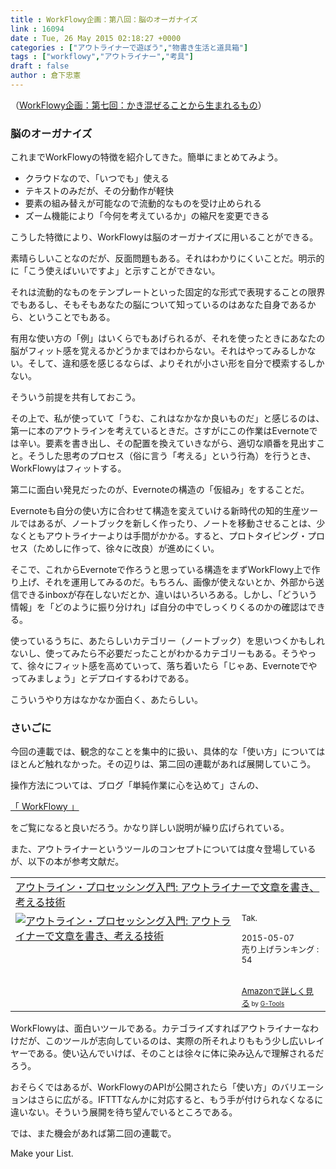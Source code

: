 ```yaml
---
title : WorkFlowy企画：第八回：脳のオーガナイズ
link : 16094
date : Tue, 26 May 2015 02:18:27 +0000
categories : ["アウトライナーで遊ぼう","物書き生活と道具箱"]
tags : ["workflowy","アウトライナー","考具"]
draft : false
author : 倉下忠憲
---
```


（<a href="https://rashita.net/blog/?p=16089" target="_blank">WorkFlowy企画：第七回：かき混ぜることから生まれるもの</a>）

<H3>脳のオーガナイズ</H3>

これまでWorkFlowyの特徴を紹介してきた。簡単にまとめてみよう。

<ul>
<li>クラウドなので、「いつでも」使える</li>
<li>テキストのみだが、その分動作が軽快</li>
<li>要素の組み替えが可能なので流動的なものを受け止められる</li>
<li>ズーム機能により「今何を考えているか」の縮尺を変更できる</li>
</ul>

こうした特徴により、WorkFlowyは脳のオーガナイズに用いることができる。

素晴らしいことなのだが、反面問題もある。それはわかりにくいことだ。明示的に「こう使えばいいですよ」と示すことができない。

それは流動的なものをテンプレートといった固定的な形式で表現することの限界でもあるし、そもそもあなたの脳について知っているのはあなた自身であるから、ということでもある。

有用な使い方の「例」はいくらでもあげられるが、それを使ったときにあなたの脳がフィット感を覚えるかどうかまではわからない。それはやってみるしかない。そして、違和感を感じるならば、よりそれが小さい形を自分で模索するしかない。

そういう前提を共有しておこう。

その上で、私が使っていて「うむ、これはなかなか良いものだ」と感じるのは、第一に本のアウトラインを考えているときだ。さすがにこの作業はEvernoteでは辛い。要素を書き出し、その配置を換えていきながら、適切な順番を見出すこと。そうした思考のプロセス（俗に言う「考える」という行為）を行うとき、WorkFlowyはフィットする。

第二に面白い発見だったのが、Evernoteの構造の「仮組み」をすることだ。

Evernoteも自分の使い方に合わせて構造を変えていける新時代の知的生産ツールではあるが、ノートブックを新しく作ったり、ノートを移動させることは、少なくともアウトライナーよりは手間がかかる。すると、プロトタイピング・プロセス（ためしに作って、徐々に改良）が進めにくい。

そこで、これからEvernoteで作ろうと思っている構造をまずWorkFlowy上で作り上げ、それを運用してみるのだ。もちろん、画像が使えないとか、外部から送信できるinboxが存在しないだとか、違いはいろいろある。しかし、「どういう情報」を「どのように振り分けれ」ば自分の中でしっくりくるのかの確認はできる。

使っているうちに、あたらしいカテゴリー（ノートブック）を思いつくかもしれないし、使ってみたら不必要だったことがわかるカテゴリーもある。そうやって、徐々にフィット感を高めていって、落ち着いたら「じゃあ、Evernoteでやってみましょう」とデプロイするわけである。

こういうやり方はなかなか面白く、あたらしい。

<H3>さいごに</H3>

今回の連載では、観念的なことを集中的に扱い、具体的な「使い方」についてはほとんど触れなかった。その辺りは、第二回の連載があれば展開していこう。

操作方法については、ブログ「単純作業に心を込めて」さんの、

<a href="http://www.tjsg-kokoro.com/category/workflowy/" target="_blank">「 WorkFlowy 」</a>

をご覧になると良いだろう。かなり詳しい説明が繰り広げられている。

また、アウトライナーというツールのコンセプトについては度々登場しているが、以下の本が参考文献だ。

<table  border="0" cellpadding="5"><tr><td colspan="2"><a href="http://www.amazon.co.jp/%E3%82%A2%E3%82%A6%E3%83%88%E3%83%A9%E3%82%A4%E3%83%B3%E3%83%BB%E3%83%97%E3%83%AD%E3%82%BB%E3%83%83%E3%82%B7%E3%83%B3%E3%82%B0%E5%85%A5%E9%96%80-%E3%82%A2%E3%82%A6%E3%83%88%E3%83%A9%E3%82%A4%E3%83%8A%E3%83%BC%E3%81%A7%E6%96%87%E7%AB%A0%E3%82%92%E6%9B%B8%E3%81%8D%E3%80%81%E8%80%83%E3%81%88%E3%82%8B%E6%8A%80%E8%A1%93-Tak-ebook-x/dp/B00XCIETIG%3FSubscriptionId%3D15SMZCTB9V8NGR2TW082%26tag%3Drashita1000-22%26linkCode%3Dxm2%26camp%3D2025%26creative%3D165953%26creativeASIN%3DB00XCIETIG" target="_blank">アウトライン・プロセッシング入門: アウトライナーで文章を書き、考える技術</a><img src="http://www.assoc-amazon.jp/e/ir?t=rashita1000-22&l=ur2&o=9" width="1" height="1" style="border: none;" alt="" /></td></tr><tr><td valign="top"><a href="http://www.amazon.co.jp/%E3%82%A2%E3%82%A6%E3%83%88%E3%83%A9%E3%82%A4%E3%83%B3%E3%83%BB%E3%83%97%E3%83%AD%E3%82%BB%E3%83%83%E3%82%B7%E3%83%B3%E3%82%B0%E5%85%A5%E9%96%80-%E3%82%A2%E3%82%A6%E3%83%88%E3%83%A9%E3%82%A4%E3%83%8A%E3%83%BC%E3%81%A7%E6%96%87%E7%AB%A0%E3%82%92%E6%9B%B8%E3%81%8D%E3%80%81%E8%80%83%E3%81%88%E3%82%8B%E6%8A%80%E8%A1%93-Tak-ebook-x/dp/B00XCIETIG%3FSubscriptionId%3D15SMZCTB9V8NGR2TW082%26tag%3Drashita1000-22%26linkCode%3Dxm2%26camp%3D2025%26creative%3D165953%26creativeASIN%3DB00XCIETIG" target="_blank"><img src="http://ecx.images-amazon.com/images/I/41WikKyn%2BuL._SL160_.jpg" border="0" alt="アウトライン・プロセッシング入門: アウトライナーで文章を書き、考える技術" /></a></td><td valign="top"><font size="-1">Tak. <br /><br />  2015-05-07<br />売り上げランキング : 54<br /><br /><br /><a href="http://www.amazon.co.jp/%E3%82%A2%E3%82%A6%E3%83%88%E3%83%A9%E3%82%A4%E3%83%B3%E3%83%BB%E3%83%97%E3%83%AD%E3%82%BB%E3%83%83%E3%82%B7%E3%83%B3%E3%82%B0%E5%85%A5%E9%96%80-%E3%82%A2%E3%82%A6%E3%83%88%E3%83%A9%E3%82%A4%E3%83%8A%E3%83%BC%E3%81%A7%E6%96%87%E7%AB%A0%E3%82%92%E6%9B%B8%E3%81%8D%E3%80%81%E8%80%83%E3%81%88%E3%82%8B%E6%8A%80%E8%A1%93-Tak-ebook-x/dp/B00XCIETIG%3FSubscriptionId%3D15SMZCTB9V8NGR2TW082%26tag%3Drashita1000-22%26linkCode%3Dxm2%26camp%3D2025%26creative%3D165953%26creativeASIN%3DB00XCIETIG" target="_blank">Amazonで詳しく見る</a></font><font size="-2"> by <a href="http://www.goodpic.com/mt/aws/index.html" >G-Tools</a></font></td></tr></table>

WorkFlowyは、面白いツールである。カテゴライズすればアウトライナーなわけだが、このツールが志向しているのは、実際の所それよりももう少し広いレイヤーである。使い込んでいけば、そのことは徐々に体に染み込んで理解されるだろう。

おそらくではあるが、WorkFlowyのAPIが公開されたら「使い方」のバリエーションはさらに広がる。IFTTTなんかに対応すると、もう手が付けられなくなるに違いない。そういう展開を待ち望んでいるところである。

では、また機会があれば第二回の連載で。

Make your List.
